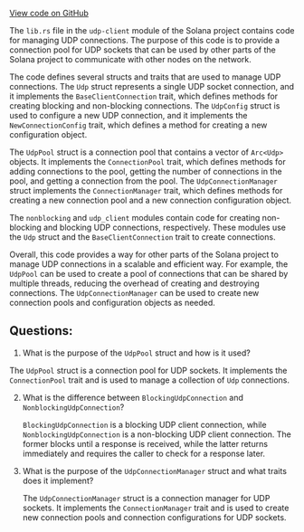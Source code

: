 
[View code on GitHub](https://github.com/solana-labs/solana/blob/master/udp-client/src/lib.rs)

The `lib.rs` file in the `udp-client` module of the Solana project contains code for managing UDP connections. The purpose of this code is to provide a connection pool for UDP sockets that can be used by other parts of the Solana project to communicate with other nodes on the network.

The code defines several structs and traits that are used to manage UDP connections. The `Udp` struct represents a single UDP socket connection, and it implements the `BaseClientConnection` trait, which defines methods for creating blocking and non-blocking connections. The `UdpConfig` struct is used to configure a new UDP connection, and it implements the `NewConnectionConfig` trait, which defines a method for creating a new configuration object.

The `UdpPool` struct is a connection pool that contains a vector of `Arc<Udp>` objects. It implements the `ConnectionPool` trait, which defines methods for adding connections to the pool, getting the number of connections in the pool, and getting a connection from the pool. The `UdpConnectionManager` struct implements the `ConnectionManager` trait, which defines methods for creating a new connection pool and a new connection configuration object.

The `nonblocking` and `udp_client` modules contain code for creating non-blocking and blocking UDP connections, respectively. These modules use the `Udp` struct and the `BaseClientConnection` trait to create connections.

Overall, this code provides a way for other parts of the Solana project to manage UDP connections in a scalable and efficient way. For example, the `UdpPool` can be used to create a pool of connections that can be shared by multiple threads, reducing the overhead of creating and destroying connections. The `UdpConnectionManager` can be used to create new connection pools and configuration objects as needed.
## Questions: 
 1. What is the purpose of the `UdpPool` struct and how is it used?
   
   The `UdpPool` struct is a connection pool for UDP sockets. It implements the `ConnectionPool` trait and is used to manage a collection of `Udp` connections.

2. What is the difference between `BlockingUdpConnection` and `NonblockingUdpConnection`?
   
   `BlockingUdpConnection` is a blocking UDP client connection, while `NonblockingUdpConnection` is a non-blocking UDP client connection. The former blocks until a response is received, while the latter returns immediately and requires the caller to check for a response later.

3. What is the purpose of the `UdpConnectionManager` struct and what traits does it implement?
   
   The `UdpConnectionManager` struct is a connection manager for UDP sockets. It implements the `ConnectionManager` trait and is used to create new connection pools and connection configurations for UDP sockets.